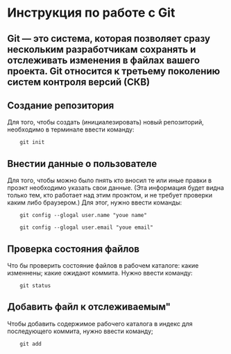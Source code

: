 # Инструкция по работе с Git
## Git — это система, которая позволяет сразу нескольким разработчикам сохранять и отслеживать изменения в файлах вашего проекта. Git относится к третьему поколению систем контроля версий (СКВ)

## **Создание репозитория**

Для того, чтобы создать (инициалезировать) новый репозиторий, необходимо в терминале ввести команду:

        git init
## **Внестии данные о пользователе**

Для того, чтобы можно было пнять кто вносил те или иные правки в проэкт необходимо указать свои данные. (Эта информация будет видна только тем, кто работает над этим проэктом, и не требует проверки каким либо браузером.) Для этог, нужно ввести команды:

        git config --glogal user.name "youe name"

        git config --glogal user.email "youe email"

## **Проверка состояния файлов**

Что бы проверить состояние файлов в рабочем каталоге: какие изменнены; какие ожидают коммита. Нужно ввести команду:

        git status

## **Добавить файл к отслеживаемым**"

Чтобы добавить содержимое рабочего каталога в индекс для последующего коммита, нужно ввести команду;

        git add